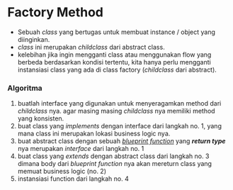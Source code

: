 # Factory Method

-   Sebuah _class_ yang bertugas untuk membuat instance / object yang diinginkan.
-   _class_ ini merupakan _childclass_ dari abstract class.
-   kelebihan jika ingin mengganti class atau menggunakan flow yang berbeda berdasarkan kondisi tertentu, kita hanya perlu mengganti instansiasi class yang ada di class factory (_childclass_ dari abstract).

### Algoritma

1. buatlah interface yang digunakan untuk menyeragamkan method dari _childclass_ nya. agar masing masing _childclass_ nya memiliki method yang konsisten.
2. buat class yang _implements_ dengan interface dari langkah no. 1, yang mana class ini merupakan lokasi business logic nya.
3. buat abstract class dengan sebuah _<u>blueprint function</u>_ yang _**return type**_ nya merupakan _interface_ dari langkah no. 1
4. buat class yang _extends_ dengan abstract class dari langkah no. 3 dimana body dari _blueprint function_ nya akan mereturn class yang memuat business logic (no. 2)
5. instansiasi function dari langkah no. 4
